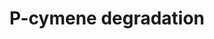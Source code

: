 ---
annotations:
- type: Pathway Ontology
  value: xenobiotics biodegradation pathway
authors:
- M.Braymer
- MaintBot
- Egonw
- Fehrhart
- Eweitz
description: ''
last-edited: 2021-05-20
organisms:
- Saccharomyces cerevisiae
redirect_from:
- /index.php/Pathway:WP181
- /instance/WP181
schema-jsonld:
- '@context': https://schema.org/
  '@id': https://wikipathways.github.io/pathways/WP181.html
  '@type': Dataset
  creator:
    '@type': Organization
    name: WikiPathways
  description: ''
  keywords:
  - p-cymene
  - Coenzyme A
  - AAD3
  - NADH
  - p-cumic alcohol
  - AAD4
  - AAD15
  - AAD10
  - AAD14
  - p-cumic aldehyde
  - acetaldehyde
  - AAD6
  - acetyl-CoA
  license: CC0
  name: P-cymene degradation
seo: CreativeWork
title: P-cymene degradation
wpid: WP181
---